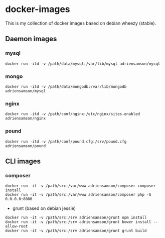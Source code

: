 # docker-images

This is my collection of docker images based on debian wheezy (stable).

## Daemon images

### mysql

```
docker run -itd -v /path/data/mysql:/var/lib/mysql adriensamson/mysql
```

### mongo

```
docker run -itd -v /path/data/mongodb:/var/lib/mongodb adriensamson/mysql
```

### nginx

```
docker run -itd -v /path/conf/nginx:/etc/nginx/sites-enabled adriensamson/nginx
```

### pound

```
docker run -itd -v /path/conf/pound.cfg:/srv/pound.cfg adriensamson/pound
```

## CLI images

### composer

```
docker run -it -v /path/src:/var/www adriensamson/composer composer install
docker run -it -v /path/src:/var/www adriensamson/composer php -S 0.0.0.0:8080
```

* grunt (based on debian jessie)

```
docker run -it -v /path/src:/srv adriensamson/grunt npm install
docker run -it -v /path/src:/srv adriensamson/grunt bower install --allow-root
docker run -it -v /path/src:/srv adriensamson/grunt grunt build
```

